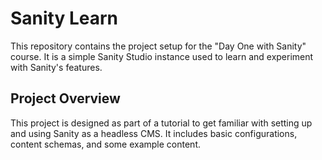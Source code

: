 # Sanity Learn 

This repository contains the project setup for the "Day One with Sanity" course. It is a simple Sanity Studio instance used to learn and experiment with Sanity's features.

## Project Overview

This project is designed as part of a tutorial to get familiar with setting up and using Sanity as a headless CMS. It includes basic configurations, content schemas, and some example content.

